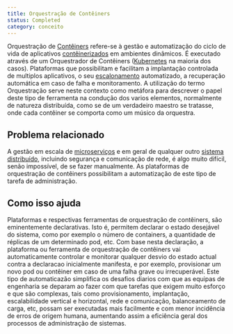 ```yaml
---
title: Orquestração de Contêiners
status: Completed
category: conceito
---
```


Orquestração de [Contêiners](/container/) refere-se à gestão e automatização do ciclo de vida de aplicativos [contêinerizados](/containerization/) em ambientes dinâmicos. 
É executado através de um Orquestrador de Contêiners ([Kubernetes](/kubernetes) na maioria dos casos). Plataformas que possibilitam e facilitam a implantação controlada de multiplos aplicativos,  o seu [escalonamento](/scalability/) automatizado, a recuperação automática em caso de falha e monitoramento.
A utilização do termo Orquestração serve neste contexto como metáfora para descrever o papel deste tipo de ferramenta na condução dos varios elementos, normalmente de natureza distribuída, como se de um verdadeiro maestro  se tratasse, onde cada contêiner se comporta como um músico da orquestra. 

## Problema relacionado

A gestão em escala de [microserviços](/microservices) e em geral de qualquer outro [sistema distribuído](/distributed-systems), incluindo segurança e comunicação de rede, é algo muito difícil, senão impossível, de se fazer manualmente. As plataformas de orquestração de contêiners possibilitam a automatização de este tipo de tarefa de administração.

## Como isso ajuda

Plataformas e respectivas ferramentas de orquestração de contêiners, são eminentemente declarativas. Isto é, permitem declarar o estado desejável do sistema, como por exemplo o número de containers, a quantidade de réplicas de um determinado pod, etc. 
Com base nesta declaração, a plataforma ou ferramenta de orquestração de contêiners vai automaticamente controlar e monitorar qualquer desvio do estado actual contra a declaracao inicialmente manifesta, e por exemplo, provisionar um novo pod ou contêiner em caso de uma falha grave ou irrecuperável. 
Este tipo de automaticazão simplifica os desafios diarios com que as equipas de engenharia se deparam ao fazer com que tarefas que exigem muito esforço e que são complexas, tais como provisionamento, implantação, escalabilidade vertical e horizontal, rede e comunicação, balanceamento de carga, etc, possam ser executadas mais facilmente e com menor incidência de erros de origem humana, aumentando assim a eficiência geral dos processos de administração de sistemas.  
